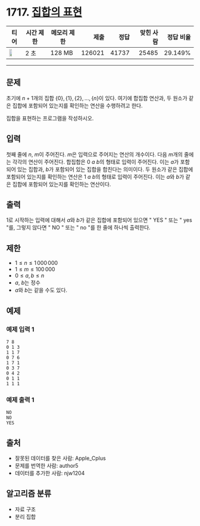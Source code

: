 # 1717. [집합의 표현](https://www.acmicpc.net/problem/1717)

| 티어 | 시간 제한 | 메모리 제한 | 제출 | 정답 | 맞힌 사람 | 정답 비율 |
|---|---|---|---:|---:|---:|---:|
| <img src="https://static.solved.ac/tier_small/11.svg" width="50%" /> | 2 초 | 128 MB | 126021 | 41737 | 25485 | 29.149% |

---

## 문제

초기에 $n+1$개의 집합 $\{0\}, \{1\}, \{2\}, \dots , \{n\}$이 있다. 여기에 합집합 연산과, 두 원소가 같은 집합에 포함되어 있는지를 확인하는 연산을 수행하려고 한다.

집합을 표현하는 프로그램을 작성하시오.

## 입력

첫째 줄에 $n$, $m$이 주어진다. $m$은 입력으로 주어지는 연산의 개수이다. 다음 $m$개의 줄에는 각각의 연산이 주어진다. 합집합은 $0$ $a$ $b$의 형태로 입력이 주어진다. 이는 $a$가 포함되어 있는 집합과, $b$가 포함되어 있는 집합을 합친다는 의미이다. 두 원소가 같은 집합에 포함되어 있는지를 확인하는 연산은 $1$ $a$ $b$의 형태로 입력이 주어진다. 이는 $a$와 $b$가 같은 집합에 포함되어 있는지를 확인하는 연산이다.

## 출력

1로 시작하는 입력에 대해서 $a$와 $b$가 같은 집합에 포함되어 있으면 "
YES
" 또는 "
yes
"를, 그렇지 않다면 "
NO
" 또는 "
no
"를 한 줄에 하나씩 출력한다.

## 제한

- $1 ≤ n ≤ 1\,000\,000$
- $1 ≤ m ≤ 100\,000$
- $0 ≤ a, b ≤ n$
- $a$, $b$는 정수
- $a$와 $b$는 같을 수도 있다.

## 예제

### 예제 입력 1

```
7 8
0 1 3
1 1 7
0 7 6
1 7 1
0 3 7
0 4 2
0 1 1
1 1 1
```

### 예제 출력 1

```
NO
NO
YES
```

## 출처

- 잘못된 데이터를 찾은 사람: Apple_Cplus
- 문제를 번역한 사람: author5
- 데이터를 추가한 사람: njw1204

## 알고리즘 분류

- 자료 구조
- 분리 집합

